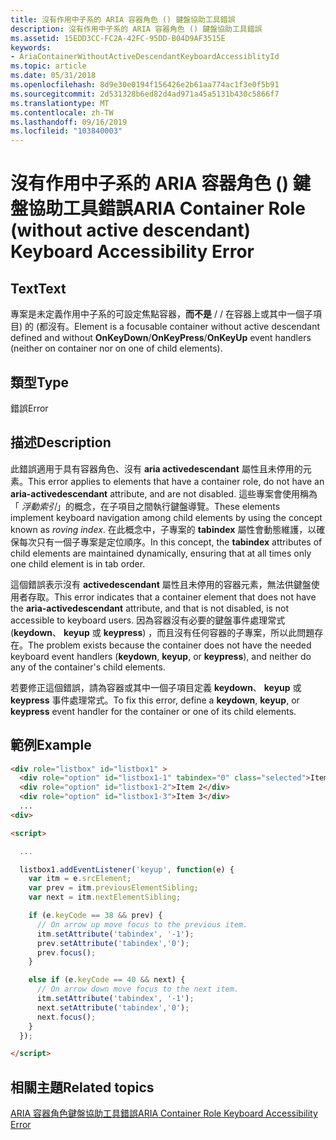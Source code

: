 ```yaml
---
title: 沒有作用中子系的 ARIA 容器角色 () 鍵盤協助工具錯誤
description: 沒有作用中子系的 ARIA 容器角色 () 鍵盤協助工具錯誤
ms.assetid: 15EDD3CC-FC2A-42FC-95DD-B04D9AF3515E
keywords:
- AriaContainerWithoutActiveDescendantKeyboardAccessiblityId
ms.topic: article
ms.date: 05/31/2018
ms.openlocfilehash: 8d9e30e0194f156426e2b61aa774ac1f3e0f5b91
ms.sourcegitcommit: 2d531328b6ed82d4ad971a45a5131b430c5866f7
ms.translationtype: MT
ms.contentlocale: zh-TW
ms.lasthandoff: 09/16/2019
ms.locfileid: "103840003"
---
```

# <a name="aria-container-role-without-active-descendant-keyboard-accessibility-error"></a><span data-ttu-id="f3837-104">沒有作用中子系的 ARIA 容器角色 () 鍵盤協助工具錯誤</span><span class="sxs-lookup"><span data-stu-id="f3837-104">ARIA Container Role (without active descendant) Keyboard Accessibility Error</span></span>

## <a name="text"></a><span data-ttu-id="f3837-105">Text</span><span class="sxs-lookup"><span data-stu-id="f3837-105">Text</span></span>

<span data-ttu-id="f3837-106">專案是未定義作用中子系的可設定焦點容器，**而不是** /  / 在容器上或其中一個子項目) 的 (都沒有。</span><span class="sxs-lookup"><span data-stu-id="f3837-106">Element is a focusable container without active descendant defined and without **OnKeyDown**/**OnKeyPress**/**OnKeyUp** event handlers (neither on container nor on one of child elements).</span></span>

## <a name="type"></a><span data-ttu-id="f3837-107">類型</span><span class="sxs-lookup"><span data-stu-id="f3837-107">Type</span></span>

<span data-ttu-id="f3837-108">錯誤</span><span class="sxs-lookup"><span data-stu-id="f3837-108">Error</span></span>

## <a name="description"></a><span data-ttu-id="f3837-109">描述</span><span class="sxs-lookup"><span data-stu-id="f3837-109">Description</span></span>

<span data-ttu-id="f3837-110">此錯誤適用于具有容器角色、沒有 **aria activedescendant** 屬性且未停用的元素。</span><span class="sxs-lookup"><span data-stu-id="f3837-110">This error applies to elements that have a container role, do not have an **aria-activedescendant** attribute, and are not disabled.</span></span> <span data-ttu-id="f3837-111">這些專案會使用稱為「 *浮動索引*」的概念，在子項目之間執行鍵盤導覽。</span><span class="sxs-lookup"><span data-stu-id="f3837-111">These elements implement keyboard navigation among child elements by using the concept known as *roving index*.</span></span> <span data-ttu-id="f3837-112">在此概念中，子專案的 **tabindex** 屬性會動態維護，以確保每次只有一個子專案是定位順序。</span><span class="sxs-lookup"><span data-stu-id="f3837-112">In this concept, the **tabindex** attributes of child elements are maintained dynamically, ensuring that at all times only one child element is in tab order.</span></span>

<span data-ttu-id="f3837-113">這個錯誤表示沒有 **activedescendant** 屬性且未停用的容器元素，無法供鍵盤使用者存取。</span><span class="sxs-lookup"><span data-stu-id="f3837-113">This error indicates that a container element that does not have the **aria-activedescendant** attribute, and that is not disabled, is not accessible to keyboard users.</span></span> <span data-ttu-id="f3837-114">因為容器沒有必要的鍵盤事件處理常式 (**keydown**、 **keyup** 或 **keypress**) ，而且沒有任何容器的子專案，所以此問題存在。</span><span class="sxs-lookup"><span data-stu-id="f3837-114">The problem exists because the container does not have the needed keyboard event handlers (**keydown**, **keyup**, or **keypress**), and neither do any of the container's child elements.</span></span>

<span data-ttu-id="f3837-115">若要修正這個錯誤，請為容器或其中一個子項目定義 **keydown**、 **keyup** 或 **keypress** 事件處理常式。</span><span class="sxs-lookup"><span data-stu-id="f3837-115">To fix this error, define a **keydown**, **keyup**, or **keypress** event handler for the container or one of its child elements.</span></span>

## <a name="example"></a><span data-ttu-id="f3837-116">範例</span><span class="sxs-lookup"><span data-stu-id="f3837-116">Example</span></span>


```HTML
<div role="listbox" id="listbox1" >
  <div role="option" id="listbox1-1" tabindex="0" class="selected">Item 1</div>
  <div role="option" id="listbox1-2">Item 2</div>
  <div role="option" id="listbox1-3">Item 3</div>
  ...
<div>

<script>

  ...

  listbox1.addEventListener('keyup', function(e) {
    var itm = e.srcElement;
    var prev = itm.previousElementSibling;
    var next = itm.nextElementSibling;

    if (e.keyCode == 38 && prev) {
      // On arrow up move focus to the previous item.
      itm.setAttribute('tabindex', '-1');
      prev.setAttribute('tabindex','0');
      prev.focus();
    }

    else if (e.keyCode == 40 && next) {
      // On arrow down move focus to the next item.
      itm.setAttribute('tabindex', '-1');
      next.setAttribute('tabindex','0');
      next.focus();
    }
  });

</script>
```



## <a name="related-topics"></a><span data-ttu-id="f3837-117">相關主題</span><span class="sxs-lookup"><span data-stu-id="f3837-117">Related topics</span></span>

<dl> <dt>

[<span data-ttu-id="f3837-118">ARIA 容器角色鍵盤協助工具錯誤</span><span class="sxs-lookup"><span data-stu-id="f3837-118">ARIA Container Role Keyboard Accessibility Error</span></span>](aria-container-keyboard-events.md)
</dt> </dl>

 

 





